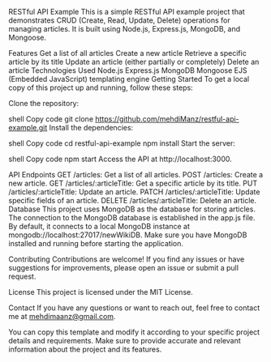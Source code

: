 RESTful API Example
This is a simple RESTful API example project that demonstrates CRUD (Create, Read, Update, Delete) operations for managing articles. It is built using Node.js, Express.js, MongoDB, and Mongoose.

Features
Get a list of all articles
Create a new article
Retrieve a specific article by its title
Update an article (either partially or completely)
Delete an article
Technologies Used
Node.js
Express.js
MongoDB
Mongoose
EJS (Embedded JavaScript) templating engine
Getting Started
To get a local copy of this project up and running, follow these steps:


Clone the repository:

shell
Copy code
git clone https://github.com/mehdiManz/restful-api-example.git
Install the dependencies:

shell
Copy code
cd restful-api-example
npm install
Start the server:

shell
Copy code
npm start
Access the API at http://localhost:3000.

API Endpoints
GET /articles: Get a list of all articles.
POST /articles: Create a new article.
GET /articles/:articleTitle: Get a specific article by its title.
PUT /articles/:articleTitle: Update an article.
PATCH /articles/:articleTitle: Update specific fields of an article.
DELETE /articles/:articleTitle: Delete an article.
Database
This project uses MongoDB as the database for storing articles. The connection to the MongoDB database is established in the app.js file. By default, it connects to a local MongoDB instance at mongodb://localhost:27017/newWikiDB. Make sure you have MongoDB installed and running before starting the application.

Contributing
Contributions are welcome! If you find any issues or have suggestions for improvements, please open an issue or submit a pull request.

License
This project is licensed under the MIT License.

Contact
If you have any questions or want to reach out, feel free to contact me at mehdimaanz@gmail.com.

You can copy this template and modify it according to your specific project details and requirements. Make sure to provide accurate and relevant information about the project and its features.
